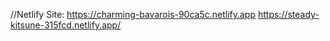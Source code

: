 //Netlify Site: https://charming-bavarois-90ca5c.netlify.app
https://steady-kitsune-315fcd.netlify.app/
